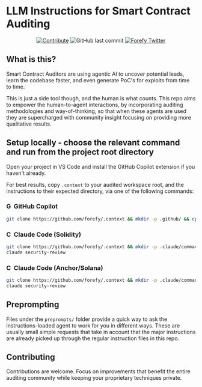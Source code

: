 # LLM Instructions for Smart Contract Auditing

<p align="center">
<a href="https://github.com/forefy/.context/edit/main/copilot-instructions.md"><img alt="Contribute" title="Contribute to copilot-instructions.md" src="https://img.shields.io/badge/Contribute-copilot--instructions.md-blue?logo=github"></a>
<img alt="GitHub last commit" title="GitHub last commit" src="https://img.shields.io/github/last-commit/forefy/.context">
<a href="https://twitter.com/forefy"><img alt="Forefy Twitter" title="Forefy Twitter" src="https://img.shields.io/twitter/follow/forefy.svg?logo=twitter"></a>

</p>

## What is this?

Smart Contract Auditors are using agentic AI to uncover potential leads, learn the codebase faster, and even generate PoC's for exploits from time to time.

This is just a side tool though, and the human is what counts. This repo aims to empower the human-to-agent interactions, by incorporating auditing methodologies and way-of-thinking, so that when these agents are used they are supercharged with community insight focusing on providing more qualitative results.

## Setup locally - choose the relevant command and run from the project root directory

Open your project in VS Code and install the GitHub Copilot extension if you haven't already.

For best results, copy `.context` to your audited workspace root, and the instructions to their expected directory, via one of the following commands:

### <img src="https://github.githubassets.com/images/modules/site/copilot/copilot.png" width="16" height="16" alt="GitHub Copilot"> GitHub Copilot

```bash
git clone https://github.com/forefy/.context && mkdir -p .github/ && cp .context/copilot-instructions-smart-contracts-generic.md .github/copilot-instructions.md && echo "\\n [ .context ] Custom copilot instructions copied to workspace."
```

### <img src="https://claude.ai/favicon.ico" width="16" height="16" alt="Claude"> Claude Code (Solidity)

```bash
git clone https://github.com/forefy/.context && mkdir -p .claude/commands/ && cp ../.context/security-review-solidity.md .claude/commands/security-review.md && echo "\\n [ .context ] Custom Solidity auditing security-review instructions copied to workspace."
claude security-review
```

### <img src="https://claude.ai/favicon.ico" width="16" height="16" alt="Claude"> Claude Code (Anchor/Solana)

```bash
git clone https://github.com/forefy/.context && mkdir -p .claude/commands/ && cp ../.context/security-review-anchor.md .claude/commands/security-review.md && echo "\\n [ .context ] Custom Anchor/Rust auditing security-review instructions copied to workspace."
claude security-review
```

## Preprompting
Files under the `preprompts/` folder provide a quick way to ask the instructions-loaded agent to work for you in different ways. These are usually small simple requests that take in account that the major instructions are already picked up through the regular instruction files in this repo.

## Contributing

Contributions are welcome. Focus on improvements that benefit the entire auditing community while keeping your proprietary techniques private.
